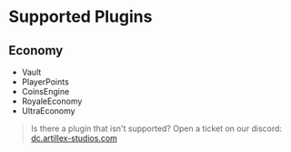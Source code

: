 # Supported Plugins

## Economy
* Vault
* PlayerPoints
* CoinsEngine
* RoyaleEconomy
* UltraEconomy

> Is there a plugin that isn't supported? Open a ticket on our discord:
<font color="#1f67ff">[dc.artillex-studios.com](https://dc.artillex-studios.com/)</font>
